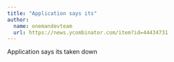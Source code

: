 ```yaml
---
title: "Application says its"
author:
  name: onemandevteam
  url: https://news.ycombinator.com/item?id=44434731
---
```


<JobNavigation />

Application says its taken down
<JobApplication />
